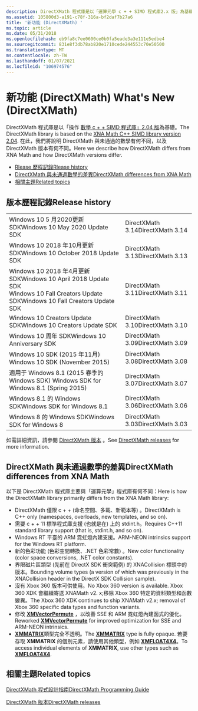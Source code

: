 ```yaml
---
description: DirectXMath 程式庫是以「運算元學 c + + SIMD 程式庫2.x 版」為基礎。 在此，我們將說明 DirectXMath 與未通過的數學有何不同，以及 DirectXMath 版本有何不同。
ms.assetid: 105800d3-a191-c78f-316a-bf2daf7b27a6
title: '新功能 (DirectXMath) '
ms.topic: article
ms.date: 05/31/2018
ms.openlocfilehash: eb9fa8c7ee0600ce0b0fa5eade3a3e111e5edbe4
ms.sourcegitcommit: 831e8f3db78ab820e1710cede244553c70e50500
ms.translationtype: MT
ms.contentlocale: zh-TW
ms.lasthandoff: 01/07/2021
ms.locfileid: "106974576"
---
```

# <a name="whats-new-directxmath"></a><span data-ttu-id="849f4-104">新功能 (DirectXMath) </span><span class="sxs-lookup"><span data-stu-id="849f4-104">What's New (DirectXMath)</span></span>

<span data-ttu-id="849f4-105">DirectXMath 程式庫是以「操作 [數學 c + + SIMD 程式庫」2.04 版](https://walbourn.github.io/)為基礎。</span><span class="sxs-lookup"><span data-stu-id="849f4-105">The DirectXMath library is based on the [XNA Math C++ SIMD library version 2.04](https://walbourn.github.io/).</span></span> <span data-ttu-id="849f4-106">在此，我們將說明 DirectXMath 與未通過的數學有何不同，以及 DirectXMath 版本有何不同。</span><span class="sxs-lookup"><span data-stu-id="849f4-106">Here we describe how DirectXMath differs from XNA Math and how DirectXMath versions differ.</span></span>

-   [<span data-ttu-id="849f4-107">Rlease 歷程記錄</span><span class="sxs-lookup"><span data-stu-id="849f4-107">Rlease history</span></span>](#release-history)
-   [<span data-ttu-id="849f4-108">DirectXMath 與未通過數學的差異</span><span class="sxs-lookup"><span data-stu-id="849f4-108">DirectXMath differences from XNA Math</span></span>](#directxmath-differences-from-xna-math)
-   [<span data-ttu-id="849f4-109">相關主題</span><span class="sxs-lookup"><span data-stu-id="849f4-109">Related topics</span></span>](#related-topics)

## <a name="release-history"></a><span data-ttu-id="849f4-110">版本歷程記錄</span><span class="sxs-lookup"><span data-stu-id="849f4-110">Release history</span></span>

<table>
 <tr>
  <td><span data-ttu-id="849f4-111">Windows 10 5 月2020更新 SDK</span><span class="sxs-lookup"><span data-stu-id="849f4-111">Windows 10 May 2020 Update SDK</span></span></td><td><span data-ttu-id="849f4-112">DirectXMath 3.14</span><span class="sxs-lookup"><span data-stu-id="849f4-112">DirectXMath 3.14</span></span></td>
 </tr>
 <tr>
  <td><span data-ttu-id="849f4-113">Windows 10 2018 年10月更新 SDK</span><span class="sxs-lookup"><span data-stu-id="849f4-113">Windows 10 October 2018 Update SDK</span></span></td><td><span data-ttu-id="849f4-114">DirectXMath 3.13</span><span class="sxs-lookup"><span data-stu-id="849f4-114">DirectXMath 3.13</span></span></td>
 </tr>
 <tr>
  <td><span data-ttu-id="849f4-115">Windows 10 2018 年4月更新 SDK</span><span class="sxs-lookup"><span data-stu-id="849f4-115">Windows 10 April 2018 Update SDK</span></span><br /><span data-ttu-id="849f4-116">Windows 10 Fall Creators Update SDK</span><span class="sxs-lookup"><span data-stu-id="849f4-116">Windows 10 Fall Creators Update SDK</span></span></td><td><span data-ttu-id="849f4-117">DirectXMath 3.11</span><span class="sxs-lookup"><span data-stu-id="849f4-117">DirectXMath 3.11</span></span></td>
 </tr>
 <tr>
  <td><span data-ttu-id="849f4-118">Windows 10 Creators Update SDK</span><span class="sxs-lookup"><span data-stu-id="849f4-118">Windows 10 Creators Update SDK</span></span></td><td><span data-ttu-id="849f4-119">DirectXMath 3.10</span><span class="sxs-lookup"><span data-stu-id="849f4-119">DirectXMath 3.10</span></span></td>
 </tr>
 <tr>
  <td><span data-ttu-id="849f4-120">Windows 10 周年 SDK</span><span class="sxs-lookup"><span data-stu-id="849f4-120">Windows 10 Anniversary SDK</span></span></td><td><span data-ttu-id="849f4-121">DirectXMath 3.09</span><span class="sxs-lookup"><span data-stu-id="849f4-121">DirectXMath 3.09</span></span></td>
 </tr>
 <tr>
  <td><span data-ttu-id="849f4-122">Windows 10 SDK (2015 年11月) </span><span class="sxs-lookup"><span data-stu-id="849f4-122">Windows 10 SDK (November 2015)</span></span></td><td><span data-ttu-id="849f4-123">DirectXMath 3.08</span><span class="sxs-lookup"><span data-stu-id="849f4-123">DirectXMath 3.08</span></span></td>
 </tr>
 <tr>
  <td><span data-ttu-id="849f4-124">適用于 Windows 8.1 (2015 春季的 Windows SDK) </span><span class="sxs-lookup"><span data-stu-id="849f4-124">Windows SDK for Windows 8.1 (Spring 2015)</span></span></td><td><span data-ttu-id="849f4-125">DirectXMath 3.07</span><span class="sxs-lookup"><span data-stu-id="849f4-125">DirectXMath 3.07</span></span></td>
 </tr>
 <tr>
  <td><span data-ttu-id="849f4-126">Windows 8.1 的 Windows SDK</span><span class="sxs-lookup"><span data-stu-id="849f4-126">Windows SDK for Windows 8.1</span></span></td><td><span data-ttu-id="849f4-127">DirectXMath 3.06</span><span class="sxs-lookup"><span data-stu-id="849f4-127">DirectXMath 3.06</span></span></td>
 </tr>
 <tr>
  <td><span data-ttu-id="849f4-128">Windows 8 的 Windows SDK</span><span class="sxs-lookup"><span data-stu-id="849f4-128">Windows SDK for Windows 8</span></span></td><td><span data-ttu-id="849f4-129">DirectXMath 3.03</span><span class="sxs-lookup"><span data-stu-id="849f4-129">DirectXMath 3.03</span></span></td>
 </tr>
</table>

<span data-ttu-id="849f4-130">如需詳細資訊，請參閱 [DirectXMath 版本](https://github.com/Microsoft/DirectXMath/releases) 。</span><span class="sxs-lookup"><span data-stu-id="849f4-130">See [DirectXMath releases](https://github.com/Microsoft/DirectXMath/releases) for more information.</span></span>

## <a name="directxmath-differences-from-xna-math"></a><span data-ttu-id="849f4-131">DirectXMath 與未通過數學的差異</span><span class="sxs-lookup"><span data-stu-id="849f4-131">DirectXMath differences from XNA Math</span></span>

<span data-ttu-id="849f4-132">以下是 DirectXMath 程式庫主要與「運算元學」程式庫有何不同：</span><span class="sxs-lookup"><span data-stu-id="849f4-132">Here is how the DirectXMath library primarily differs from the XNA Math library:</span></span>

-   <span data-ttu-id="849f4-133">DirectXMath 僅限 c + + (命名空間、多載、新範本等) 。</span><span class="sxs-lookup"><span data-stu-id="849f4-133">DirectXMath is C++ only (namespaces, overloads, new templates, and so on).</span></span>
-   <span data-ttu-id="849f4-134">需要 c + + 11 標準程式庫支援 (也就是在) 上的 stdint.h。</span><span class="sxs-lookup"><span data-stu-id="849f4-134">Requires C++11 standard library support (that is, stdint.h, and so on).</span></span>
-   <span data-ttu-id="849f4-135">Windows RT 平臺的 ARM 霓虹燈內建支援。</span><span class="sxs-lookup"><span data-stu-id="849f4-135">ARM-NEON intrinsics support for the Windows RT platform.</span></span>
-   <span data-ttu-id="849f4-136">新的色彩功能 (色彩空間轉換、.NET 色彩常數) 。</span><span class="sxs-lookup"><span data-stu-id="849f4-136">New color functionality (color space conversions, .NET color constants).</span></span>
-   <span data-ttu-id="849f4-137">界限磁片區類型 (先前在 DirectX SDK 衝突範例) 的 XNACollision 標頭中的版本。</span><span class="sxs-lookup"><span data-stu-id="849f4-137">Bounding volume types (a version of which was previously in the XNACollision header in the DirectX SDK Collision sample).</span></span>
-   <span data-ttu-id="849f4-138">沒有 Xbox 360 版本可供使用。</span><span class="sxs-lookup"><span data-stu-id="849f4-138">No Xbox 360 version is available.</span></span> <span data-ttu-id="849f4-139">Xbox 360 XDK 會繼續寄送 XNAMath v2. x;移除 Xbox 360 特定的資料類型和函數變異。</span><span class="sxs-lookup"><span data-stu-id="849f4-139">The Xbox 360 XDK continues to ship XNAMath v2.x; removal of Xbox 360 specific data types and function variants.</span></span>
-   <span data-ttu-id="849f4-140">修改 [**XMVectorPermute**](/windows/win32/api/directxmath/nf-directxmath-xmvectorpermute) ，以改善 SSE 和 ARM 霓虹燈內建函式的優化。</span><span class="sxs-lookup"><span data-stu-id="849f4-140">Reworked [**XMVectorPermute**](/windows/win32/api/directxmath/nf-directxmath-xmvectorpermute) for improved optimization for SSE and ARM-NEON intrinsics.</span></span>
-   <span data-ttu-id="849f4-141">[**XMMATRIX**](/windows/win32/api/directxmath/ns-directxmath-xmmatrix)類型完全不透明。</span><span class="sxs-lookup"><span data-stu-id="849f4-141">The [**XMMATRIX**](/windows/win32/api/directxmath/ns-directxmath-xmmatrix) type is fully opaque.</span></span> <span data-ttu-id="849f4-142">若要存取 **XMMATRIX** 的個別元素，請使用其他類型，例如 [**XMFLOAT4X4**](/windows/win32/api/directxmath/ns-directxmath-xmfloat4x4)。</span><span class="sxs-lookup"><span data-stu-id="849f4-142">To access individual elements of **XMMATRIX**, use other types such as [**XMFLOAT4X4**](/windows/win32/api/directxmath/ns-directxmath-xmfloat4x4).</span></span>

## <a name="related-topics"></a><span data-ttu-id="849f4-143">相關主題</span><span class="sxs-lookup"><span data-stu-id="849f4-143">Related topics</span></span>

<dl> <dt>

[<span data-ttu-id="849f4-144">DirectXMath 程式設計指南</span><span class="sxs-lookup"><span data-stu-id="849f4-144">DirectXMath Programming Guide</span></span>](ovw-xnamath-progguide.md)
</dt> <dt>

[<span data-ttu-id="849f4-145">DirectXMath 版本</span><span class="sxs-lookup"><span data-stu-id="849f4-145">DirectXMath releases</span></span>](https://github.com/Microsoft/DirectXMath/releases)
</dt> </dl>

 

 

